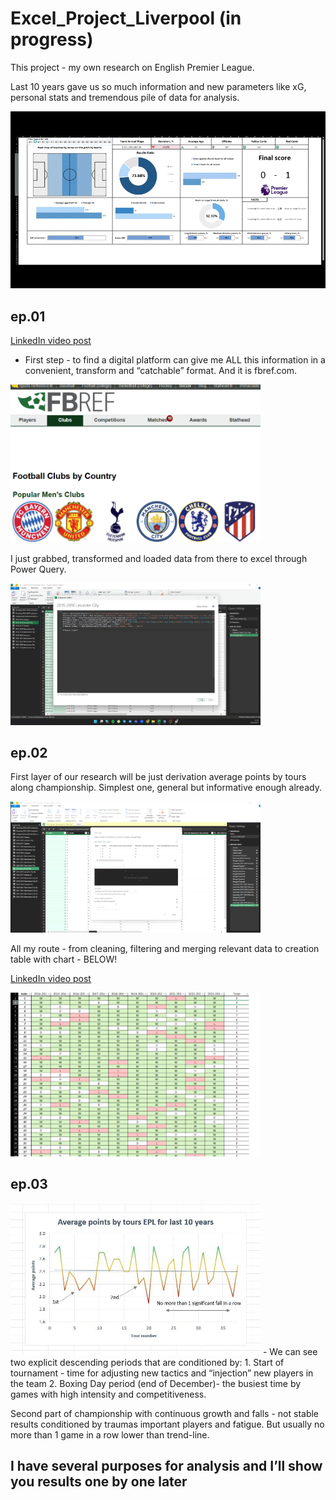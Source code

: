 # Excel_Project_Liverpool (in progress)

This project - my own research on English Premier League. 

Last 10 years gave us so much information and new parameters like xG, personal stats and tremendous pile of data for analysis. 

<img src="screenshots/DashBoard.gif" width="600">

## ep.01 
[LinkedIn video post](https://www.linkedin.com/posts/activity-7293237953995169792-YBYH?utm_source=share&utm_medium=member_desktop&rcm=ACoAADpQVc4BrwbeJFx-PIAICJAsX_a9lFKcf8k)
- First step - to find a digital platform can give me ALL this information in a convenient, transform and “catchable” format. And it is fbref.com.

<img src="screenshots/1.png" width="400">


I just grabbed, transformed and loaded data from there to excel through Power Query.

<img src="screenshots/2.png" width="400">

## ep.02 

First layer of our research will be just derivation average points by tours along championship. Simplest one, general but informative enough already. 

<img src="screenshots/3.png" width="400">


All my route - from cleaning, filtering and merging relevant data to creation table with chart - BELOW!

[LinkedIn video post](https://www.linkedin.com/posts/activity-7295049085122744322-hLkt?utm_source=share&utm_medium=member_desktop&rcm=ACoAADpQVc4BrwbeJFx-PIAICJAsX_a9lFKcf8k)

<img src="screenshots/4.png" width="400">


## ep.03
<img src="screenshots/5.jpg" width="400">
- We can see two explicit descending periods that are conditioned by: 
 1. Start of tournament - time for adjusting new tactics and “injection” new players in the team
 2. Boxing Day period (end of December)- the busiest time by games with high intensity and competitiveness.

Second part of championship with continuous growth and falls - not stable results conditioned by traumas important players and fatigue. But usually no more than 1 game in a row lower than trend-line. 


## I have several purposes for analysis and I’ll show you results one by one later
